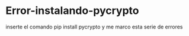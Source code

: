 # Error-instalando-pycrypto
inserte el comando pip install pycrypto y me marco esta serie de errores
